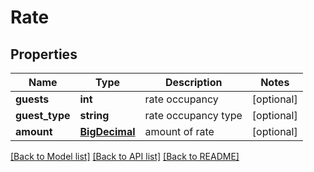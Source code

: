 # Rate

## Properties
Name | Type | Description | Notes
------------ | ------------- | ------------- | -------------
**guests** | **int** | rate occupancy | [optional] 
**guest_type** | **string** | rate occupancy type | [optional] 
**amount** | [**BigDecimal**](BigDecimal.md) | amount of rate | [optional] 

[[Back to Model list]](../README.md#documentation-for-models) [[Back to API list]](../README.md#documentation-for-api-endpoints) [[Back to README]](../README.md)

